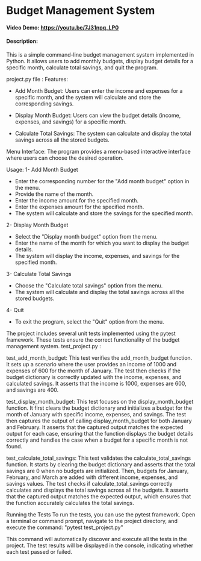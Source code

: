 # Budget Management System
#### Video Demo: https://youtu.be/7J31npq_LP0
#### Description:
This is a simple command-line budget management system implemented in Python. It allows users to add monthly budgets, display budget details for a specific month, calculate total savings, and quit the program.

project.py file :
Features:
- Add Month Budget: Users can enter the income and expenses for a specific month, and the system will calculate and store the corresponding savings.

- Display Month Budget: Users can view the budget details (income, expenses, and savings) for a specific month.

- Calculate Total Savings: The system can calculate and display the total savings across all the stored budgets.

Menu Interface: The program provides a menu-based interactive interface where users can choose the desired operation.

Usage:
1- Add Month Budget
- Enter the corresponding number for the "Add month budget" option in the menu.
- Provide the name of the month.
- Enter the income amount for the specified month.
- Enter the expenses amount for the specified month.
- The system will calculate and store the savings for the specified month.

2- Display Month Budget
- Select the "Display month budget" option from the menu.
- Enter the name of the month for which you want to display the budget details.
- The system will display the income, expenses, and savings for the specified month.

3- Calculate Total Savings
- Choose the "Calculate total savings" option from the menu.
- The system will calculate and display the total savings across all the stored budgets.

4- Quit
- To exit the program, select the "Quit" option from the menu.


The project includes several unit tests implemented using the pytest framework. These tests ensure the correct functionality of the budget management system.
test_project.py :

test_add_month_budget:
This test verifies the add_month_budget function. It sets up a scenario where the user provides an income of 1000 and expenses of 600 for the month of January. The test then checks if the budget dictionary is correctly updated with the income, expenses, and calculated savings. It asserts that the income is 1000, expenses are 600, and savings are 400.

test_display_month_budget:
This test focuses on the display_month_budget function. It first clears the budget dictionary and initializes a budget for the month of January with specific income, expenses, and savings. The test then captures the output of calling display_month_budget for both January and February. It asserts that the captured output matches the expected output for each case, ensuring that the function displays the budget details correctly and handles the case when a budget for a specific month is not found.

test_calculate_total_savings:
This test validates the calculate_total_savings function. It starts by clearing the budget dictionary and asserts that the total savings are 0 when no budgets are initialized. Then, budgets for January, February, and March are added with different income, expenses, and savings values. The test checks if calculate_total_savings correctly calculates and displays the total savings across all the budgets. It asserts that the captured output matches the expected output, which ensures that the function accurately calculates the total savings.

Running the Tests
To run the tests, you can use the pytest framework. Open a terminal or command prompt, navigate to the project directory, and execute the command: "pytest test_project.py"

This command will automatically discover and execute all the tests in the project. The test results will be displayed in the console, indicating whether each test passed or failed.
